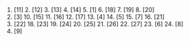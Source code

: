 1. [11]   2. [12]   3. [13]   4. [14]   5. [1]    6. [18]   7. [19]   8. [20]   
9. [3]   10. [15]  11. [16]  12. [17]  13. [4]   14. [5]   15. [7]   16. [21]  
17. [22] 18. [23]  19. [24]  20. [25]  21. [26] 22. [27]  23. [6]   24. [8]   
25. [9]
